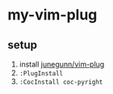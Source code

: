 # my-vim-plug

## setup
1. install [junegunn/vim-plug](https://github.com/junegunn/vim-plug)
2. `:PlugInstall`
3. `:CocInstall coc-pyright`
